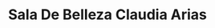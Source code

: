 ---
title: "Sala De Belleza Claudia Arias"
url: /bogota/sala-de-belleza-claudia-arias/
shop: peluquería
---